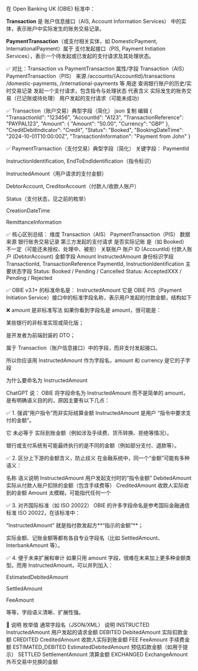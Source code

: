 

在 Open Banking UK (OBIE) 标准中：

**Transaction** 是 账户信息接口（AIS, Account Information Services） 中的实体，表示账户中实际发生的账务交易记录。

**PaymentTransaction**（或支付相关实体，如 DomesticPayment, InternationalPayment）属于 支付发起接口（PIS, Payment Initiation Services），表示一个待发起或已发起的支付请求及其处理状态。


✅ 对比：Transaction vs PaymentTransaction
属性/字段	Transaction（AIS）	PaymentTransaction（PIS）
来源	/accounts/{AccountId}/transactions	/domestic-payments, /international-payments 等
用途	查询银行账户的历史/实时交易记录	发起一个支付请求，包含指令与处理状态
代表含义	实际发生的账务交易（已记账或待处理）	用户发起的支付请求（可能未成功）


✅ Transaction（账户交易）典型字段（简化）
json
复制
编辑
{
"TransactionId": "123456",
"AccountId": "A123",
"TransactionReference": "PAYPAL123",
"Amount": {
"Amount": "50.00",
"Currency": "GBP"
},
"CreditDebitIndicator": "Credit",
"Status": "Booked",
"BookingDateTime": "2024-10-01T10:00:00Z",
"TransactionInformation": "Payment from John"
}



✅ PaymentTransaction（支付交易）典型字段（简化）
关键字段：
PaymentId

InstructionIdentification, EndToEndIdentification（指令标识）

InstructedAmount（用户请求的支付金额）

DebtorAccount, CreditorAccount（付款人/收款人账户）

Status（支付状态，见之前的枚举）

CreationDateTime

RemittanceInformation


✅ 核心区别总结：
维度	Transaction（AIS）	PaymentTransaction（PIS）
数据来源	银行账务交易记录	第三方发起的支付请求
是否实际记账	是（如 Booked）	不一定（可能还未授权、处理中、被拒）
关联账户	账户 ID (AccountId)	付款人账户 (DebtorAccount)
金额字段	Amount	InstructedAmount
身份标识字段	TransactionId, TransactionReference	PaymentId, InstructionIdentification
主要状态字段	Status: Booked / Pending / Cancelled	Status: AcceptedXXX / Pending / Rejected



✅ OBIE v3.1+ 的标准命名是：
InstructedAmount
它是 OBIE PIS（Payment Initiation Service）接口中的标准字段名称，表示用户发起的付款金额，结构如下


❌ amount 是非标准写法
如果你看到字段名是 amount，很可能是：

某些银行的非标准实现或简化版；

是开发者为前端封装的 DTO；

属于 Transaction（账户信息接口）中的字段，而非支付发起接口。


所以你应该用 InstructedAmount 作为字段名，amount 和 currency 是它的子字段



为什么要命名为 InstructedAmount


ChatGPT 说：
OBIE 将字段命名为 InstructedAmount 而不是简单的 amount，是有明确语义目的的，原因主要有以下几点：

✅ 1. 强调“用户指令”而非实际结算金额
InstructedAmount 是用户 “指令中要求支付的金额”。

它 未必等于 实际到账金额（例如涉及手续费、货币转换、拒绝等情况）。

银行或支付系统有可能最终执行的是不同的金额（例如部分支付、退款等）。




✅ 2. 区分上下游的金额含义，防止歧义
在金融系统中，同一个“金额”可能有多种语义：

名称	语义说明
InstructedAmount	用户发起支付时的“指令金额”
DebitedAmount	实际从付款人账户扣除的金额（包含手续费等）
CreditedAmount	收款人实际收到的金额
Amount	太模糊，可能指代任何一个




✅ 3. 对齐国际标准（如 ISO 20022）
OBIE 的许多字段命名是参考国际金融通信标准 ISO 20022，在该标准中：

“InstructedAmount” 就是指付款发起方**“指示的金额”**；

实际金额、记账金额等都有各自专业字段名（比如 SettledAmount、InterbankAmount 等）。



✅ 4. 便于未来扩展和审计
如果只用 amount 字段，很难在未来加上更多种金额类型。而用 InstructedAmount，可以并列加入：

EstimatedDebitedAmount

SettledAmount

FeeAmount

等等，字段语义清晰、扩展性强。



📌 说明
枚举值	通常字段名（JSON/XML）	说明
INSTRUCTED	InstructedAmount	用户发起的请求金额
DEBITED	DebitedAmount	实际扣款金额
CREDITED	CreditedAmount	收款人实际到账金额
FEE	FeeAmount	手续费金额
ESTIMATED_DEBITED	EstimatedDebitedAmount	预估扣款金额（如用于提示）
SETTLED	SettlementAmount	清算金额
EXCHANGED	ExchangeAmount	外币交易中兑换的金额
